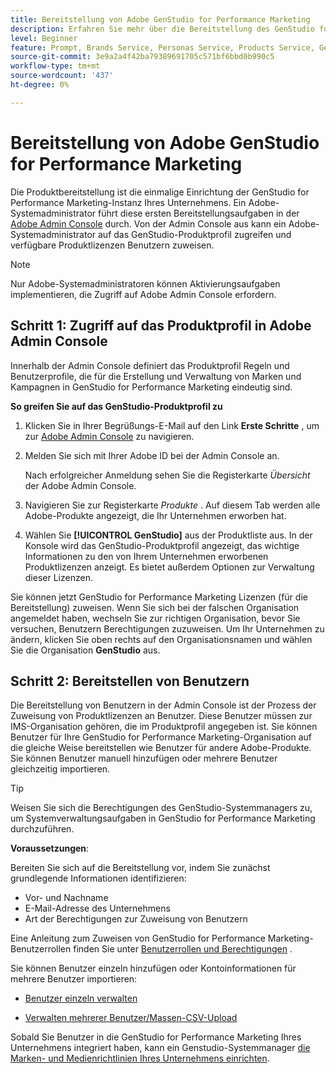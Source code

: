 ```yaml
---
title: Bereitstellung von Adobe GenStudio for Performance Marketing
description: Erfahren Sie mehr über die Bereitstellung des GenStudio for Performance Marketing-Produkts.
level: Beginner
feature: Prompt, Brands Service, Personas Service, Products Service, Generative AI, Guidelines
source-git-commit: 3e9a2a4f42ba79389691705c571bf6bbd0b990c5
workflow-type: tm+mt
source-wordcount: '437'
ht-degree: 0%

---
```


# Bereitstellung von Adobe GenStudio for Performance Marketing

Die Produktbereitstellung ist die einmalige Einrichtung der GenStudio for Performance Marketing-Instanz Ihres Unternehmens. Ein Adobe-Systemadministrator führt diese ersten Bereitstellungsaufgaben in der [Adobe Admin Console](https://helpx.adobe.com/enterprise/using/admin-console.html#Overview) durch. Von der Admin Console aus kann ein Adobe-Systemadministrator auf das GenStudio-Produktprofil zugreifen und verfügbare Produktlizenzen Benutzern zuweisen.

>[!NOTE]
>
>Nur Adobe-Systemadministratoren können Aktivierungsaufgaben implementieren, die Zugriff auf Adobe Admin Console erfordern.

## Schritt 1: Zugriff auf das Produktprofil in Adobe Admin Console

Innerhalb der Admin Console definiert das Produktprofil Regeln und Benutzerprofile, die für die Erstellung und Verwaltung von Marken und Kampagnen in GenStudio for Performance Marketing eindeutig sind.

**So greifen Sie auf das GenStudio-Produktprofil zu**

1. Klicken Sie in Ihrer Begrüßungs-E-Mail auf den Link **Erste Schritte** , um zur [Adobe Admin Console](https://helpx.adobe.com/enterprise/using/admin-console.html#Overview) zu navigieren.

1. Melden Sie sich mit Ihrer Adobe ID bei der Admin Console an.

   Nach erfolgreicher Anmeldung sehen Sie die Registerkarte _Übersicht_ der Adobe Admin Console.

1. Navigieren Sie zur Registerkarte _Produkte_ . Auf diesem Tab werden alle Adobe-Produkte angezeigt, die Ihr Unternehmen erworben hat.

1. Wählen Sie **[!UICONTROL GenStudio]** aus der Produktliste aus. In der Konsole wird das GenStudio-Produktprofil angezeigt, das wichtige Informationen zu den von Ihrem Unternehmen erworbenen Produktlizenzen anzeigt. Es bietet außerdem Optionen zur Verwaltung dieser Lizenzen.

Sie können jetzt GenStudio for Performance Marketing Lizenzen (für die Bereitstellung) zuweisen. Wenn Sie sich bei der falschen Organisation angemeldet haben, wechseln Sie zur richtigen Organisation, bevor Sie versuchen, Benutzern Berechtigungen zuzuweisen. Um Ihr Unternehmen zu ändern, klicken Sie oben rechts auf den Organisationsnamen und wählen Sie die Organisation **GenStudio** aus.

## Schritt 2: Bereitstellen von Benutzern

Die Bereitstellung von Benutzern in der Admin Console ist der Prozess der Zuweisung von Produktlizenzen an Benutzer. Diese Benutzer müssen zur IMS-Organisation gehören, die im Produktprofil angegeben ist. Sie können Benutzer für Ihre GenStudio for Performance Marketing-Organisation auf die gleiche Weise bereitstellen wie Benutzer für andere Adobe-Produkte. Sie können Benutzer manuell hinzufügen oder mehrere Benutzer gleichzeitig importieren.

>[!TIP]
>
>Weisen Sie sich die Berechtigungen des GenStudio-Systemmanagers zu, um Systemverwaltungsaufgaben in GenStudio for Performance Marketing durchzuführen.

**Voraussetzungen**:

Bereiten Sie sich auf die Bereitstellung vor, indem Sie zunächst grundlegende Informationen identifizieren:

* Vor- und Nachname
* E-Mail-Adresse des Unternehmens
* Art der Berechtigungen zur Zuweisung von Benutzern

Eine Anleitung zum Zuweisen von GenStudio for Performance Marketing-Benutzerrollen finden Sie unter [Benutzerrollen und Berechtigungen](user-roles.md) .

Sie können Benutzer einzeln hinzufügen oder Kontoinformationen für mehrere Benutzer importieren:

* [Benutzer einzeln verwalten](https://helpx.adobe.com/enterprise/using/manage-users-individually.html#add-users)

* [Verwalten mehrerer Benutzer/Massen-CSV-Upload](https://helpx.adobe.com/enterprise/using/bulk-upload-users.html)

Sobald Sie Benutzer in die GenStudio for Performance Marketing Ihres Unternehmens integriert haben, kann ein Genstudio-Systemmanager [die Marken- und Medienrichtlinien Ihres Unternehmens einrichten](get-started.md).
